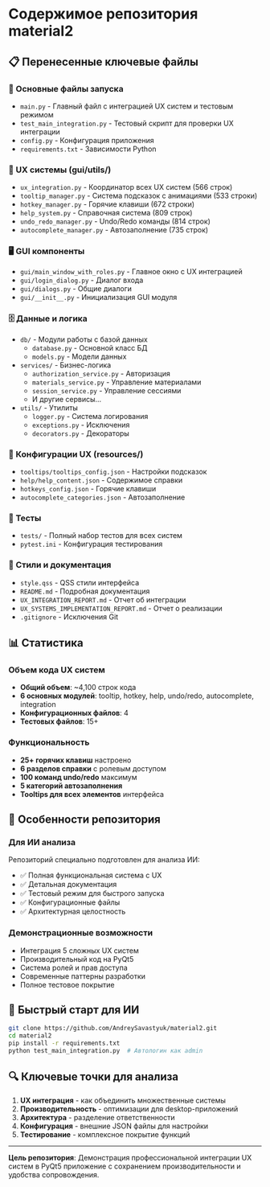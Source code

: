 # Содержимое репозитория material2

## 📋 Перенесенные ключевые файлы

### 🚀 Основные файлы запуска

- `main.py` - Главный файл с интеграцией UX систем и тестовым режимом
- `test_main_integration.py` - Тестовый скрипт для проверки UX интеграции
- `config.py` - Конфигурация приложения
- `requirements.txt` - Зависимости Python

### 🎯 UX системы (gui/utils/)

- `ux_integration.py` - Координатор всех UX систем (566 строк)
- `tooltip_manager.py` - Система подсказок с анимациями (533 строки)
- `hotkey_manager.py` - Горячие клавиши (672 строки)
- `help_system.py` - Справочная система (809 строк)
- `undo_redo_manager.py` - Undo/Redo команды (814 строк)
- `autocomplete_manager.py` - Автозаполнение (735 строк)

### 🖥️ GUI компоненты

- `gui/main_window_with_roles.py` - Главное окно с UX интеграцией
- `gui/login_dialog.py` - Диалог входа
- `gui/dialogs.py` - Общие диалоги
- `gui/__init__.py` - Инициализация GUI модуля

### 🗄️ Данные и логика

- `db/` - Модули работы с базой данных
  - `database.py` - Основной класс БД
  - `models.py` - Модели данных
- `services/` - Бизнес-логика
  - `authorization_service.py` - Авторизация
  - `materials_service.py` - Управление материалами
  - `session_service.py` - Управление сессиями
  - И другие сервисы...
- `utils/` - Утилиты
  - `logger.py` - Система логирования
  - `exceptions.py` - Исключения
  - `decorators.py` - Декораторы

### 📁 Конфигурации UX (resources/)

- `tooltips/tooltips_config.json` - Настройки подсказок
- `help/help_content.json` - Содержимое справки
- `hotkeys_config.json` - Горячие клавиши
- `autocomplete_categories.json` - Автозаполнение

### 🧪 Тесты

- `tests/` - Полный набор тестов для всех систем
- `pytest.ini` - Конфигурация тестирования

### 🎨 Стили и документация

- `style.qss` - QSS стили интерфейса
- `README.md` - Подробная документация
- `UX_INTEGRATION_REPORT.md` - Отчет об интеграции
- `UX_SYSTEMS_IMPLEMENTATION_REPORT.md` - Отчет о реализации
- `.gitignore` - Исключения Git

## 📊 Статистика

### Объем кода UX систем

- **Общий объем**: ~4,100 строк кода
- **6 основных модулей**: tooltip, hotkey, help, undo/redo, autocomplete, integration
- **Конфигурационных файлов**: 4
- **Тестовых файлов**: 15+

### Функциональность

- **25+ горячих клавиш** настроено
- **6 разделов справки** с ролевым доступом
- **100 команд undo/redo** максимум
- **5 категорий автозаполнения**
- **Tooltips для всех элементов** интерфейса

## 🎯 Особенности репозитория

### Для ИИ анализа

Репозиторий специально подготовлен для анализа ИИ:

- ✅ Полная функциональная система с UX
- ✅ Детальная документация
- ✅ Тестовый режим для быстрого запуска
- ✅ Конфигурационные файлы
- ✅ Архитектурная целостность

### Демонстрационные возможности

- Интеграция 5 сложных UX систем
- Производительный код на PyQt5
- Система ролей и прав доступа
- Современные паттерны разработки
- Полное тестовое покрытие

## 🚀 Быстрый старт для ИИ

```bash
git clone https://github.com/AndreySavastyuk/material2.git
cd material2
pip install -r requirements.txt
python test_main_integration.py  # Автологин как admin
```

## 🔍 Ключевые точки для анализа

1. **UX интеграция** - как объединить множественные системы
2. **Производительность** - оптимизации для desktop-приложений
3. **Архитектура** - разделение ответственности
4. **Конфигурация** - внешние JSON файлы для настройки
5. **Тестирование** - комплексное покрытие функций

---

**Цель репозитория**: Демонстрация профессиональной интеграции UX систем в PyQt5 приложение с сохранением производительности и удобства сопровождения.
